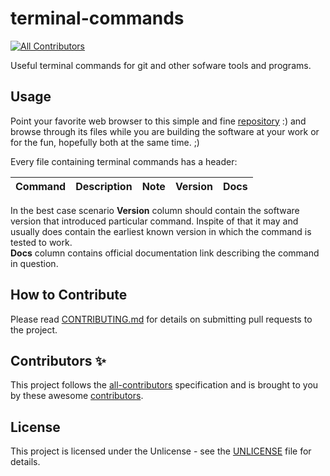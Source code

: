 # terminal-commands

<!-- ALL-CONTRIBUTORS-BADGE:START - Do not remove or modify this section -->
[![All Contributors](https://img.shields.io/badge/all_contributors-1-orange.svg?style=flat-square)](#contributors-)
<!-- ALL-CONTRIBUTORS-BADGE:END -->
Useful terminal commands for git and other sofware tools and programs.

## Usage

Point your favorite web browser to this simple and fine [repository](https://github.com/miljanuscumlic/terminal-commands) :) and browse through its files while you are building the software at your work or for the fun, hopefully both at the same time. ;)

Every file containing terminal commands has a header:

   | Command | Description | Note | Version | Docs |
   |:--- |:--- |:--- |:--- |:--- |

In the best case scenario **Version** column should contain the software version that introduced particular command. Inspite of that it may and usually does contain the earliest known version in which the command is tested to work.<br />
**Docs** column contains official documentation link describing the command in question.

## How to Contribute

Please read [CONTRIBUTING.md](https://github.com/miljanuscumlic/terminal-commands/blob/master/CONTRIBUTING.md) for details on submitting pull requests to the project.

## Contributors ✨

This project follows the [all-contributors](https://github.com/all-contributors/all-contributors) specification and is brought to you by these awesome [contributors](https://github.com/miljanuscumlic/terminal-commands/blob/master/CONTRIBUTORS.md).

## License

This project is licensed under the Unlicense - see the [UNLICENSE](https://github.com/miljanuscumlic/terminal-commands/blob/master/UNLICENSE) file for details.

